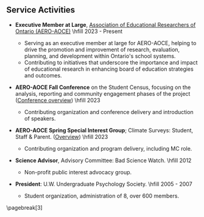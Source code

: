 ## Service Activities

* **Executive Member at Large**, [Association of Educational Researchers of Ontario (AERO-AOCE)](https://www.aero-aoce.org/aero-aoce-executiveexeacutecutif-drsquoaero-aoce.html) \hfill 2023 - Present 
  + Serving as an executive member at large for AERO-AOCE, helping to drive the promotion and improvement of research, evaluation, planning, and development within Ontario's school systems.
  +  Contributing to initiatives that underscore the importance and impact of educational research in enhancing board of education strategies and outcomes. 

* **AERO-AOCE Fall Conference** on the Student Census, focusing on the analysis, reporting and community engagement phases of the project ([Conference overview](https://mail.google.com/mail/u/0/#search/aero+fall+conference?projector=1)) \hfill 2023
  + Contributing organization and conference delivery and introduction of speakers.

* **AERO-AOCE Spring Special Interest Group**; Climate Surveys: Student, Staff & Parent. ([Overview](https://drive.google.com/file/d/1mNDOn_Xfc6B3_2UVLKF-4KWSdrHhBFQp/view)) \hfill 2023
  + Contributing organization and program delivery, including MC role.


* **Science Advisor**, Advisory Committee: Bad Science Watch.
    \hfill 2012 
  + Non-profit public interest advocacy group.

* **President**: U.W. Undergraduate Psychology Society.
\hfill 2005 - 2007
  + Student organization, administration of 8, over 600
	    members.


\pagebreak[3]
